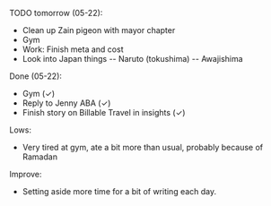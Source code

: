 TODO tomorrow (05-22):
- Clean up Zain pigeon with mayor chapter
- Gym
- Work: Finish meta and cost
- Look into Japan things
-- Naruto (tokushima)
-- Awajishima


Done (05-22):
- Gym (✓)
- Reply to Jenny ABA (✓)
- Finish story on Billable Travel in insights (✓)


Lows:
- Very tired at gym, ate a bit more than usual, probably because of Ramadan

Improve:
- Setting aside more time for a bit of writing each day.